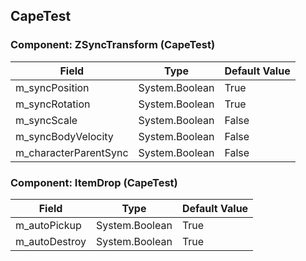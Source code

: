 ## CapeTest

### Component: ZSyncTransform (CapeTest)

|Field|Type|Default Value|
|-----|----|-------------|
|m_syncPosition|System.Boolean|True|
|m_syncRotation|System.Boolean|True|
|m_syncScale|System.Boolean|False|
|m_syncBodyVelocity|System.Boolean|False|
|m_characterParentSync|System.Boolean|False|

### Component: ItemDrop (CapeTest)

|Field|Type|Default Value|
|-----|----|-------------|
|m_autoPickup|System.Boolean|True|
|m_autoDestroy|System.Boolean|True|

